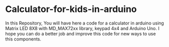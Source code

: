 # Calculator-for-kids-in-arduino
In this Repository, You will have here a code for a calculator in arduino using Matrix LED 8X8 with MD_MAX72xx library, keypad 4x4 and Arduino Uno. I hope you can do a better job and improve this code for new ways to use this components. 
